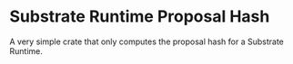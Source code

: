 # Substrate Runtime Proposal Hash

A very simple crate that only computes the proposal hash for a Substrate Runtime.
